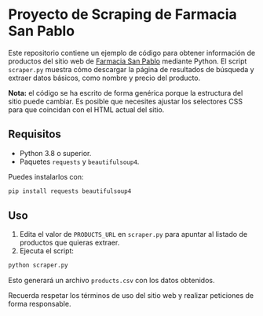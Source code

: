 # Proyecto de Scraping de Farmacia San Pablo

Este repositorio contiene un ejemplo de código para obtener información de productos del sitio web de [Farmacia San Pablo](https://www.farmaciasanpablo.com.mx) mediante Python. El script `scraper.py` muestra cómo descargar la página de resultados de búsqueda y extraer datos básicos, como nombre y precio del producto.

**Nota:** el código se ha escrito de forma genérica porque la estructura del sitio puede cambiar. Es posible que necesites ajustar los selectores CSS para que coincidan con el HTML actual del sitio.

## Requisitos

- Python 3.8 o superior.
- Paquetes `requests` y `beautifulsoup4`.

Puedes instalarlos con:

```bash
pip install requests beautifulsoup4
```

## Uso

1. Edita el valor de `PRODUCTS_URL` en `scraper.py` para apuntar al listado de productos que quieras extraer.
2. Ejecuta el script:

```bash
python scraper.py
```

Esto generará un archivo `products.csv` con los datos obtenidos.

Recuerda respetar los términos de uso del sitio web y realizar peticiones de forma responsable.
